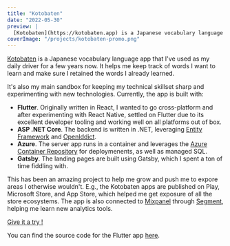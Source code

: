 ```yaml
---
title: "Kotobaten"
date: "2022-05-30"
preview: |
  [Kotobaten](https://kotobaten.app) is a Japanese vocabulary language app that I've used as my daily driver for a few years now. It's been rewritten a few times, currently it's build on top of ASP.NET Core, Flutter, and Azure.
coverImage: "/projects/kotobaten-promo.png"
---
```


[Kotobaten](https://kotobaten.app) is a Japanese vocabulary language app that I've used as my daily driver for a few years now. It helps me keep track of words I want to learn and make sure I retained the words I already learned.

It's also my main sandbox for keeping my technical skillset sharp and experimenting with new technologies. Currently, the app is built with:
* **Flutter**. Originally written in React, I wanted to go cross-platform and after experimenting with React Native, settled on Flutter due to its excellent developer tooling and working well on all platforms out of box.
* **ASP .NET Core**. The backend is written in .NET, leveraging [Entity Framework](https://docs.microsoft.com/en-us/ef/) and [OpenIddict](https://github.com/openiddict/openiddict-core).
* **Azure**. The server app runs in a container and leverages the [Azure Container Repository](https://docs.microsoft.com/en-us/azure/container-registry/container-registry-tasks-overview) for deploymenents, as well as managed SQL.
* **Gatsby**. The landing pages are built using Gatsby, which I spent a ton of time fiddling with.

This has been an amazing project to help me grow and push me to expore areas I otherwise wouldn't. E.g., the Kotobaten apps are published on Play, Microsoft Store, and App Store, which helped me get exposure of all the store ecosystems. The app is also connected to [Mixpanel](https://mixpanel.com) through [Segment](https://segment.com/), helping me learn new analytics tools.

[Give it a try !](https://kotobaten.app)

You can find the source code for the Flutter app [here](https://github.com/jankratochvilcz/kotobaten-flutter/).